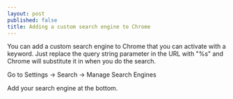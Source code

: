 ```yaml
---
layout: post
published: false
title: Adding a custom search engine to Chrome
---
```

You can add a custom search engine to Chrome that you can activate with a keyword. Just replace the query string parameter in the URL with "\%s" and Chrome will substitute it in when you do the search.

Go to Settings -> Search -> Manage Search Engines

Add your search engine at the bottom.

